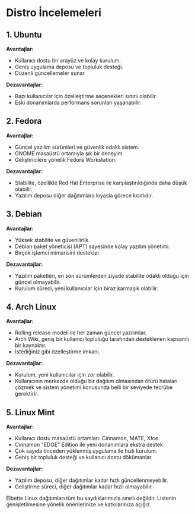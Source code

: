 # Distro İncelemeleri

## 1. Ubuntu

**Avantajlar:**

* Kullanıcı dostu bir arayüz ve kolay kurulum.
* Geniş uygulama deposu ve topluluk desteği.
* Düzenli güncellemeler sunar.

**Dezavantajlar:**

* Bazı kullanıcılar için özelleştirme seçenekleri sınırlı olabilir.
* Eski donanımlarda performans sorunları yaşanabilir.

## 2. Fedora

**Avantajlar:**

* Güncel yazılım sürümleri ve güvenlik odaklı sistem.
* GNOME masaüstü ortamıyla şık bir deneyim.
* Geliştiricilere yönelik Fedora Workstation.

**Dezavantajlar:**

* Stabilite, özellikle Red Hat Enterprise ile karşılaştırıldığında daha düşük olabilir.
* Yazılım deposu diğer dağıtımlara kıyasla görece kısıtlıdır.

## 3. Debian

**Avantajlar:**

* Yüksek stabilite ve güvenilirlik.
* Debian paket yöneticisi (APT) sayesinde kolay yazılım yönetimi.
* Birçok işlemci mimarisini destekler.

**Dezavantajlar:**

* Yazılım paketleri, en son sürümlerden ziyade stabilite odaklı olduğu için güncel olmayabilir.
* Kurulum süreci, yeni kullanıcılar için biraz karmaşık olabilir.

## 4. Arch Linux

**Avantajlar:**

* Rolling release modeli ile her zaman güncel yazılımlar.
* Arch Wiki, geniş bir kullanıcı topluluğu tarafından desteklenen kapsamlı bir kaynaktır.
* İstediğiniz gibi özelleştirme imkanı.

**Dezavantajlar:**

* Kurulum, yeni kullanıcılar için zor olabilir.
* Kullanıcının merkezde olduğu bir dağıtım olmasından ötürü hataları çözmek ve sistem yönetimi konusunda belli bir seviyede tecrübe gerektirir.

## 5. Linux Mint

**Avantajlar:**

* Kullanıcı dostu masaüstü ortamları: Cinnamon, MATE, Xfce.
* Cinnamon "EDGE" Edition ile yeni donanımlara ekstra destek.
* Çok sayıda önceden yüklenmiş uygulama ile hızlı kurulum.
* Geniş bir topluluk desteği ve kullanıcı dostu dökümanlar.

**Dezavantajlar:**

* Yazılım deposu, diğer dağıtımlar kadar hızlı güncellenmeyebilir.
* Geliştirme süreci, diğer dağıtımlar kadar hızlı olmayabilir.

Elbette Linux dağıtımları tüm bu saydıklarımızla sınırlı değildir. Listenin genişletilmesine yönelik önerilerinize ve katkılarınıza açığız.
